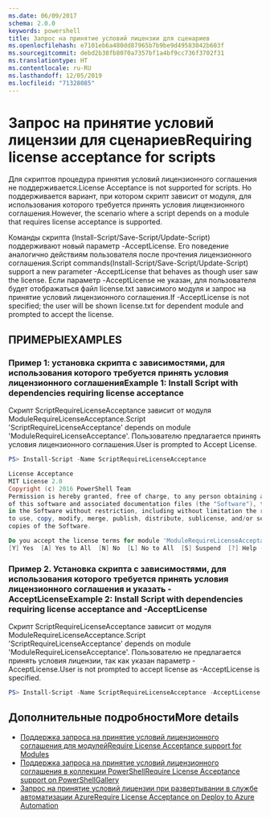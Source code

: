 ```yaml
---
ms.date: 06/09/2017
schema: 2.0.0
keywords: powershell
title: Запрос на принятие условий лицензии для сценариев
ms.openlocfilehash: e7101eb6a480dd87965b7b9be9d49583042b603f
ms.sourcegitcommit: debd2b38fb8070a7357bf1a4bf9cc736f3702f31
ms.translationtype: HT
ms.contentlocale: ru-RU
ms.lasthandoff: 12/05/2019
ms.locfileid: "71328085"
---
```

# <a name="requiring-license-acceptance-for-scripts"></a><span data-ttu-id="ecd60-103">Запрос на принятие условий лицензии для сценариев</span><span class="sxs-lookup"><span data-stu-id="ecd60-103">Requiring license acceptance for scripts</span></span>

<span data-ttu-id="ecd60-104">Для скриптов процедура принятия условий лицензионного соглашения не поддерживается.</span><span class="sxs-lookup"><span data-stu-id="ecd60-104">License Acceptance is not supported for scripts.</span></span> <span data-ttu-id="ecd60-105">Но поддерживается вариант, при котором скрипт зависит от модуля, для использования которого требуется принять условия лицензионного соглашения.</span><span class="sxs-lookup"><span data-stu-id="ecd60-105">However, the scenario where a script depends on a module that requires license acceptance is supported.</span></span>

<span data-ttu-id="ecd60-106">Команды скрипта (Install-Script/Save-Script/Update-Script) поддерживают новый параметр -AcceptLicense. Его поведение аналогично действиям пользователя после прочтения лицензионного соглашения.</span><span class="sxs-lookup"><span data-stu-id="ecd60-106">Script commands(Install-Script/Save-Script/Update-Script) support a new parameter -AcceptLicense that behaves as though user saw the license.</span></span> <span data-ttu-id="ecd60-107">Если параметр -AcceptLicense не указан, для пользователя будет отображаться файл license.txt зависимого модуля и запрос на принятие условий лицензионного соглашения.</span><span class="sxs-lookup"><span data-stu-id="ecd60-107">If -AcceptLicense is not specified; the user will be shown license.txt for dependent module and prompted to accept the license.</span></span>

## <a name="examples"></a><span data-ttu-id="ecd60-108">ПРИМЕРЫ</span><span class="sxs-lookup"><span data-stu-id="ecd60-108">EXAMPLES</span></span>

### <a name="example-1-install-script-with-dependencies-requiring-license-acceptance"></a><span data-ttu-id="ecd60-109">Пример 1: установка скрипта с зависимостями, для использования которого требуется принять условия лицензионного соглашения</span><span class="sxs-lookup"><span data-stu-id="ecd60-109">Example 1: Install Script with dependencies requiring license acceptance</span></span>

<span data-ttu-id="ecd60-110">Скрипт ScriptRequireLicenseAcceptance зависит от модуля ModuleRequireLicenseAcceptance.</span><span class="sxs-lookup"><span data-stu-id="ecd60-110">Script 'ScriptRequireLicenseAcceptance' depends on module 'ModuleRequireLicenseAcceptance'.</span></span> <span data-ttu-id="ecd60-111">Пользователю предлагается принять условия лицензионного соглашения.</span><span class="sxs-lookup"><span data-stu-id="ecd60-111">User is prompted to Accept License.</span></span>

```PowerShell
PS> Install-Script -Name ScriptRequireLicenseAcceptance

License Acceptance
MIT License 2.0
Copyright (c) 2016 PowerShell Team
Permission is hereby granted, free of charge, to any person obtaining a copy
of this software and associated documentation files (the "Software"), to deal
in the Software without restriction, including without limitation the rights
to use, copy, modify, merge, publish, distribute, sublicense, and/or sell
copies of the Software.

Do you accept the license terms for module 'ModuleRequireLicenseAcceptance'.
[Y] Yes  [A] Yes to All  [N] No  [L] No to All  [S] Suspend  [?] Help (default is "N"):
```

### <a name="example-2-install-script-with-dependencies-requiring-license-acceptance-and--acceptlicense"></a><span data-ttu-id="ecd60-112">Пример 2. Установка скрипта с зависимостями, для использования которого требуется принять условия лицензионного соглашения и указать -AcceptLicense</span><span class="sxs-lookup"><span data-stu-id="ecd60-112">Example 2: Install Script with dependencies requiring license acceptance and -AcceptLicense</span></span>

<span data-ttu-id="ecd60-113">Скрипт ScriptRequireLicenseAcceptance зависит от модуля ModuleRequireLicenseAcceptance.</span><span class="sxs-lookup"><span data-stu-id="ecd60-113">Script 'ScriptRequireLicenseAcceptance' depends on module 'ModuleRequireLicenseAcceptance'.</span></span> <span data-ttu-id="ecd60-114">Пользователю не предлагается принять условия лицензии, так как указан параметр -AcceptLicense.</span><span class="sxs-lookup"><span data-stu-id="ecd60-114">User is not prompted to accept license as -AcceptLicense is specified.</span></span>

```PowerShell
PS> Install-Script -Name ScriptRequireLicenseAcceptance -AcceptLicense
```

## <a name="more-details"></a><span data-ttu-id="ecd60-115">Дополнительные подробности</span><span class="sxs-lookup"><span data-stu-id="ecd60-115">More details</span></span>

- [<span data-ttu-id="ecd60-116">Поддержка запроса на принятие условий лицензионного соглашения для модулей</span><span class="sxs-lookup"><span data-stu-id="ecd60-116">Require License Acceptance support for Modules</span></span>](module-license-acceptance.md)
- [<span data-ttu-id="ecd60-117">Поддержка запроса на принятие условий лицензионного соглашения в коллекции PowerShell</span><span class="sxs-lookup"><span data-stu-id="ecd60-117">Require License Acceptance support on PowerShellGallery</span></span>](../how-to/working-with-packages/packages-that-require-license-acceptance.md)
- [<span data-ttu-id="ecd60-118">Запрос на принятие условий лицензии при развертывании в службе автоматизации Azure</span><span class="sxs-lookup"><span data-stu-id="ecd60-118">Require License Acceptance on Deploy to Azure Automation</span></span>](../how-to/working-with-packages/deploy-to-azure-automation.md)
